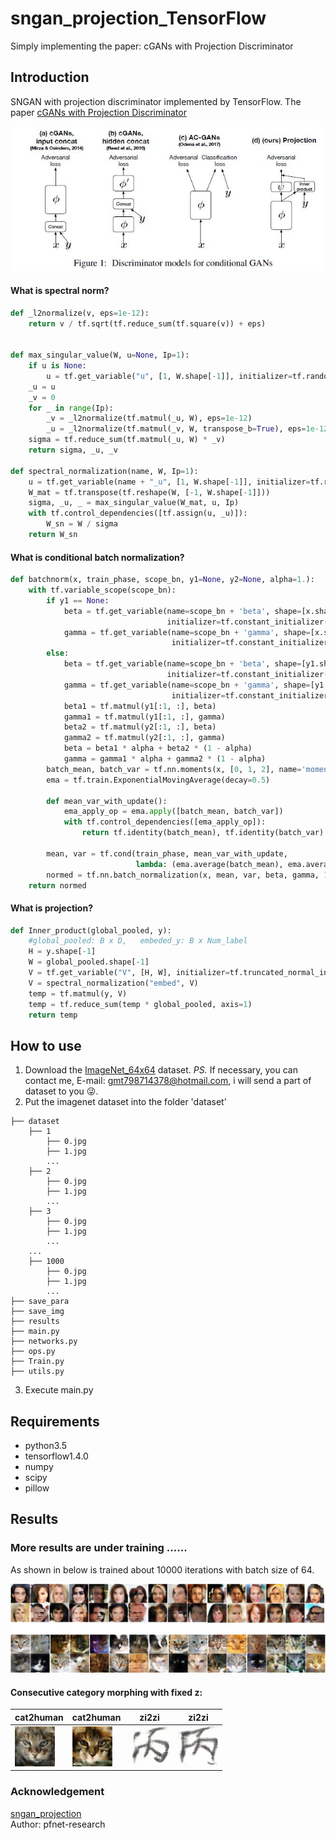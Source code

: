 # sngan_projection_TensorFlow
Simply implementing the paper: cGANs with Projection Discriminator

## Introduction
SNGAN with projection discriminator implemented by TensorFlow. The paper [cGANs with Projection Discriminator](https://arxiv.org/pdf/1802.05637v1.pdf)

![](https://github.com/MingtaoGuo/sngan_projection_TensorFlow/blob/master/IMAGES/projection.jpg)

#### What is spectral norm?
``` python
def _l2normalize(v, eps=1e-12):
    return v / tf.sqrt(tf.reduce_sum(tf.square(v)) + eps)


def max_singular_value(W, u=None, Ip=1):
    if u is None:
        u = tf.get_variable("u", [1, W.shape[-1]], initializer=tf.random_normal_initializer(), trainable=False) #1 x ch
    _u = u
    _v = 0
    for _ in range(Ip):
        _v = _l2normalize(tf.matmul(_u, W), eps=1e-12)
        _u = _l2normalize(tf.matmul(_v, W, transpose_b=True), eps=1e-12)
    sigma = tf.reduce_sum(tf.matmul(_u, W) * _v)
    return sigma, _u, _v

def spectral_normalization(name, W, Ip=1):
    u = tf.get_variable(name + "_u", [1, W.shape[-1]], initializer=tf.random_normal_initializer(), trainable=False)  # 1 x ch
    W_mat = tf.transpose(tf.reshape(W, [-1, W.shape[-1]]))
    sigma, _u, _ = max_singular_value(W_mat, u, Ip)
    with tf.control_dependencies([tf.assign(u, _u)]):
        W_sn = W / sigma
    return W_sn
```
#### What is conditional batch normalization?
``` python
def batchnorm(x, train_phase, scope_bn, y1=None, y2=None, alpha=1.):
    with tf.variable_scope(scope_bn):
        if y1 == None:
            beta = tf.get_variable(name=scope_bn + 'beta', shape=[x.shape[-1]],
                                   initializer=tf.constant_initializer([0.]), trainable=True)  # label_nums x C
            gamma = tf.get_variable(name=scope_bn + 'gamma', shape=[x.shape[-1]],
                                    initializer=tf.constant_initializer([1.]), trainable=True)  # label_nums x C
        else:
            beta = tf.get_variable(name=scope_bn + 'beta', shape=[y1.shape[-1], x.shape[-1]],
                                   initializer=tf.constant_initializer([0.]), trainable=True)  # label_nums x C
            gamma = tf.get_variable(name=scope_bn + 'gamma', shape=[y1.shape[-1], x.shape[-1]],
                                    initializer=tf.constant_initializer([1.]), trainable=True)  # label_nums x C
            beta1 = tf.matmul(y1[:1, :], beta)
            gamma1 = tf.matmul(y1[:1, :], gamma)
            beta2 = tf.matmul(y2[:1, :], beta)
            gamma2 = tf.matmul(y2[:1, :], gamma)
            beta = beta1 * alpha + beta2 * (1 - alpha)
            gamma = gamma1 * alpha + gamma2 * (1 - alpha)
        batch_mean, batch_var = tf.nn.moments(x, [0, 1, 2], name='moments')
        ema = tf.train.ExponentialMovingAverage(decay=0.5)

        def mean_var_with_update():
            ema_apply_op = ema.apply([batch_mean, batch_var])
            with tf.control_dependencies([ema_apply_op]):
                return tf.identity(batch_mean), tf.identity(batch_var)

        mean, var = tf.cond(train_phase, mean_var_with_update,
                            lambda: (ema.average(batch_mean), ema.average(batch_var)))
        normed = tf.nn.batch_normalization(x, mean, var, beta, gamma, 1e-3)
    return normed
```
#### What is projection?
``` python
def Inner_product(global_pooled, y):
    #global_pooled: B x D,   embeded_y: B x Num_label
    H = y.shape[-1]
    W = global_pooled.shape[-1]
    V = tf.get_variable("V", [H, W], initializer=tf.truncated_normal_initializer(stddev=0.02))
    V = spectral_normalization("embed", V)
    temp = tf.matmul(y, V)
    temp = tf.reduce_sum(temp * global_pooled, axis=1)
    return temp
```
## How to use
1. Download the [ImageNet_64x64](https://patrykchrabaszcz.github.io/Imagenet32/) dataset. 
     *PS.* If necessary, you can contact me, E-mail: gmt798714378@hotmail.com, i will send a part of dataset to you :stuck_out_tongue_winking_eye:.  
2. Put the imagenet dataset into the folder 'dataset'
```
├── dataset
    ├── 1
        ├── 0.jpg
        ├── 1.jpg
        ...
    ├── 2
        ├── 0.jpg
        ├── 1.jpg
        ...
    ├── 3
        ├── 0.jpg
        ├── 1.jpg
        ...
    ...
    ├── 1000
        ├── 0.jpg
        ├── 1.jpg
        ...
├── save_para
├── save_img
├── results
├── main.py
├── networks.py
├── ops.py
├── Train.py
├── utils.py
```
3. Execute main.py
## Requirements
- python3.5
- tensorflow1.4.0
- numpy
- scipy
- pillow
## Results
### More results are under training ......
As shown in below is trained about 10000 iterations with batch size of 64.

![](https://github.com/MingtaoGuo/sngan_projection_TensorFlow/blob/master/IMAGES/generate.jpg)

#### Consecutive category morphing with fixed z:
|cat2human|cat2human|zi2zi|zi2zi|
|-|-|-|-|
|![](https://github.com/MingtaoGuo/sngan_projection_TensorFlow/blob/master/IMAGES/1.gif)|![](https://github.com/MingtaoGuo/sngan_projection_TensorFlow/blob/master/IMAGES/2.gif)|![](https://github.com/MingtaoGuo/sngan_projection_TensorFlow/blob/master/IMAGES/character.gif)|![](https://github.com/MingtaoGuo/sngan_projection_TensorFlow/blob/master/IMAGES/character1.gif)|
### Acknowledgement
[sngan_projection](https://github.com/pfnet-research/sngan_projection)  
        Author: pfnet-research
